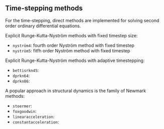 ## Time-stepping methods

For the time-stepping, direct methods are implemented for solving second order
ordinary differential equations.

Explicit Runge-Kutta-Nyström methods with fixed timestep size:

- `nyström4`: fourth order Nyström method with fixed timestep
- `nyström5`: fitfh order Nyström method with fixed timestep

Explicit Runge-Kutta-Nyström methods with adaptive timestepping:

- `bettisrkn45`:
- `dprkn64`:
- `dprkn86`:

A popular approach in structural dynamics is the family of Newmark methods:

- `stoermer`:
- `foxgoodwin`:
- `linearacceleration`:
- `constantacceleration`:
